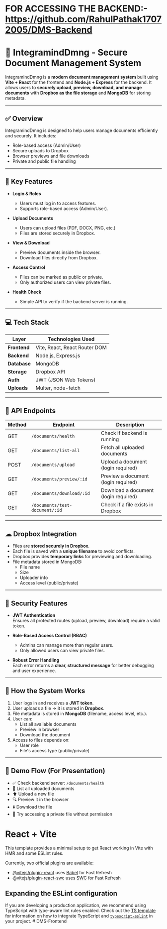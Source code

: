# FOR ACCESSING THE BACKEND:-https://github.com/RahulPathak17072005/DMS-Backend

# 📁 IntegramindDmng - Secure Document Management System

IntegramindDmng is a **modern document management system** built using **Vite + React** for the frontend and **Node.js + Express** for the backend. It allows users to **securely upload, preview, download, and manage documents** with **Dropbox as the file storage** and **MongoDB** for storing metadata.

---

## ✅ Overview

IntegramindDmng is designed to help users manage documents efficiently and securely. It includes:
- Role-based access (Admin/User)
- Secure uploads to Dropbox
- Browser previews and file downloads
- Private and public file handling

---

## 🔐 Key Features

- **Login & Roles**
  - Users must log in to access features.
  - Supports role-based access (Admin/User).
  
- **Upload Documents**
  - Users can upload files (PDF, DOCX, PNG, etc.)
  - Files are stored securely in Dropbox.

- **View & Download**
  - Preview documents inside the browser.
  - Download files directly from Dropbox.

- **Access Control**
  - Files can be marked as public or private.
  - Only authorized users can view private files.

- **Health Check**
  - Simple API to verify if the backend server is running.

---

## 💻 Tech Stack

| Layer         | Technologies Used                         |
|---------------|--------------------------------------------|
| **Frontend**  | Vite, React, React Router DOM              |
| **Backend**   | Node.js, Express.js                        |
| **Database**  | MongoDB                                    |
| **Storage**   | Dropbox API                                |
| **Auth**      | JWT (JSON Web Tokens)                      |
| **Uploads**   | Multer, node-fetch                         |

---

## 🔁 API Endpoints

| Method | Endpoint                         | Description                            |
|--------|----------------------------------|----------------------------------------|
| GET    | `/documents/health`              | Check if backend is running            |
| GET    | `/documents/list-all`            | Fetch all uploaded documents           |
| POST   | `/documents/upload`              | Upload a document (login required)     |
| GET    | `/documents/preview/:id`         | Preview a document (login required)    |
| GET    | `/documents/download/:id`        | Download a document (login required)   |
| GET    | `/documents/test-document/:id`   | Check if a file exists in Dropbox      |

---

## ☁ Dropbox Integration

- Files are **stored securely in Dropbox**.
- Each file is saved with a **unique filename** to avoid conflicts.
- Dropbox provides **temporary links** for previewing and downloading.
- File metadata stored in MongoDB:
  - File name
  - Size
  - Uploader info
  - Access level (public/private)

---

## 🔐 Security Features

- **JWT Authentication**  
  Ensures all protected routes (upload, preview, download) require a valid token.

- **Role-Based Access Control (RBAC)**  
  - Admins can manage more than regular users.
  - Only allowed users can view private files.

- **Robust Error Handling**  
  Each error returns a **clear, structured message** for better debugging and user experience.

---

## 🚀 How the System Works

1. User logs in and receives a **JWT token**.
2. User uploads a file → it is stored in **Dropbox**.
3. File metadata is stored in **MongoDB** (filename, access level, etc.).
4. User can:
   - List all available documents
   - Preview in browser
   - Download the document
5. Access to files depends on:
   - User role
   - File's access type (public/private)

---

## 🎥 Demo Flow (For Presentation)

- ✅ Check backend server: `/documents/health`
- 📄 List all uploaded documents
- ⬆️ Upload a new file
- 🔍 Preview it in the browser
- ⬇️ Download the file
- 🚫 Try accessing a private file without permission





# React + Vite

This template provides a minimal setup to get React working in Vite with HMR and some ESLint rules.

Currently, two official plugins are available:

- [@vitejs/plugin-react](https://github.com/vitejs/vite-plugin-react/blob/main/packages/plugin-react) uses [Babel](https://babeljs.io/) for Fast Refresh
- [@vitejs/plugin-react-swc](https://github.com/vitejs/vite-plugin-react/blob/main/packages/plugin-react-swc) uses [SWC](https://swc.rs/) for Fast Refresh

## Expanding the ESLint configuration

If you are developing a production application, we recommend using TypeScript with type-aware lint rules enabled. Check out the [TS template](https://github.com/vitejs/vite/tree/main/packages/create-vite/template-react-ts) for information on how to integrate TypeScript and [`typescript-eslint`](https://typescript-eslint.io) in your project.
#   D M S - F r o n t e n d 
 
 
